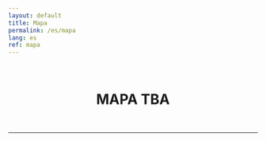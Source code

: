 ```yaml
---
layout: default
title: Mapa
permalink: /es/mapa
lang: es
ref: mapa
---
```


<br>

  <center>
    <h1> MAPA TBA </h1>
  </center>

<br>

---
